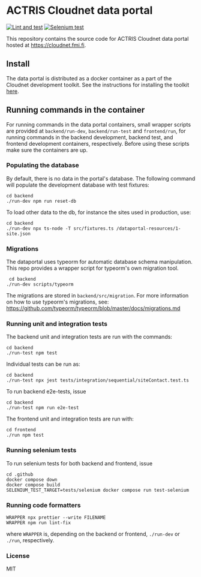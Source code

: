 # ACTRIS Cloudnet data portal

[![Lint and test](https://github.com/actris-cloudnet/dataportal/actions/workflows/test.yml/badge.svg)](https://github.com/actris-cloudnet/dataportal/actions/workflows/test.yml)
[![Selenium test](https://github.com/actris-cloudnet/dataportal/actions/workflows/selenium.yml/badge.svg)](https://github.com/actris-cloudnet/dataportal/actions/workflows/selenium.yml)

This repository contains the source code for ACTRIS Cloudnet data portal hosted at https://cloudnet.fmi.fi.

## Install

The data portal is distributed as a docker container as a part of the Cloudnet development toolkit.
See the instructions for installing the toolkit [here](https://github.com/actris-cloudnet/dev-toolkit/).

## Running commands in the container

For running commands in the data portal containers, small wrapper scripts are provided at `backend/run-dev`, `backend/run-test` and `frontend/run`,
for running commands in the backend development, backend test, and frontend development containers, respectively.
Before using these scripts make sure the containers are up.

### Populating the database

By default, there is no data in the portal's database. The following command will populate the development
database with test fixtures:

    cd backend
    ./run-dev npm run reset-db
    
To load other data to the db, for instance the sites used in production, use:
    
    cd backend
    ./run-dev npx ts-node -T src/fixtures.ts /dataportal-resources/1-site.json

### Migrations

The dataportal uses typeorm for automatic database schema manipulation. This repo provides a wrapper script for typeorm's own migration tool.

     cd backend
    ./run-dev scripts/typeorm

The migrations are stored in `backend/src/migration`. For more information on how to use typeorm's migrations, see: https://github.com/typeorm/typeorm/blob/master/docs/migrations.md

### Running unit and integration tests

The backend unit and integration tests are run with the commands:

    cd backend
    ./run-test npm test

Individual tests can be run as:

    cd backend
    ./run-test npx jest tests/integration/sequential/siteContact.test.ts

To run backend e2e-tests, issue

    cd backend
    ./run-test npm run e2e-test

The frontend unit and integration tests are run with:

    cd frontend
    ./run npm test

### Running selenium tests

To run selenium tests for both backend and frontend, issue

    cd .github
    docker compose down
    docker compose build
    SELENIUM_TEST_TARGET=tests/selenium docker compose run test-selenium

### Running code formatters

    WRAPPER npx prettier --write FILENAME
    WRAPPER npm run lint-fix

where `WRAPPER` is, depending on the backend or frontend, `./run-dev` or `./run`, respectively.

### License

MIT
